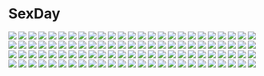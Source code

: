 # SexDay
![](https://konachan.com/image/0051edea92f4c96ff45440e52ebc1634/Konachan.com%20-%20173142%20aliasing%20blue_eyes%20blue_hair%20blush%20brown_eyes%20brown_hair%20condom%20fang%20group%20hat%20jpeg_artifacts%20loli%20long_hair%20purple_hair%20skirt%20thighhighs%20wink.jpg)
![](https://konachan.com/image/21c724fd1eedf52f79f9b2450cbfc58c/Konachan.com%20-%20136420%20blue_eyes%20breasts%20brown_hair%20censored%20long_hair%20mirror%20navel%20nipples%20nude%20original%20panties%20panty_pull%20pussy%20reflection%20taka_tony%20underwear.jpg)
![](https://konachan.com/image/b10d88d4f691cd8f85983fdc7b34a2ea/Konachan.com%20-%20210567%20ass%20breast_hold%20brown_hair%20dress%20garter%20shingeki_no_bahamut%20skirt%20tagme%20tagme_%28artist%29%20weapon.jpg)
![](https://konachan.com/image/111d6f746adca02b7748d5071c8cfd46/Konachan.com%20-%2043543%20kore_ga_watashi_no_goshujin-sama%20kurauchi_anna%20maid%20pochi%20sawatari_izumi%20sawatari_mitsuki%20thighhighs.jpg)
![](https://konachan.com/image/b5799c700a64f3faa4e351d0ae3c45a3/Konachan.com%20-%2043480%20shin_ringetsu%20tagme.jpg)
![](https://konachan.com/image/06a8afc3e600cb0c0b057e3ff541f742/Konachan.com%20-%20193565%20asakura_nemu%20asakura_otome%20ass%20cameltoe%20christmas%20da_capo%20da_capo_dream_x%27mas%20da_capo_ii%20kayura_yuka%20panties%20thighhighs%20underwear%20yuitsuki_karin.jpg)
![](https://konachan.com/image/95784b51c554ab93f581c814ea10c2d0/Konachan.com%20-%20191958%20amira_%28shingeki_no_bahamut%29%20blue_eyes%20dreamworm%20horns%20long_hair%20pink_hair%20shingeki_no_bahamut%20watermark.jpg)
![](https://konachan.com/image/b67d9d46b6a0689dd1fce9d28385fbc0/Konachan.com%20-%20297377%20gradient%20kagamine_len%20kagamine_rin%20loli%20male%20ukai_saki%20vocaloid.jpg)
![](https://konachan.com/jpeg/670fdce2a8f54c9d74feddc77e348453/Konachan.com%20-%20255067%20armor%20black_hair%20bodysuit%20breasts%20bug_system%20game_cg%20gloves%20green_eyes%20katana%20long_hair%20male%20mask%20nipples%20nude%20purple_hair%20short_hair%20sword%20weapon.jpg)
![](https://konachan.com/image/b1f9eedae482783a478dfa7cf8c5d22d/Konachan.com%20-%209079%20animal%20augustic_pieces%20earth%20feena_fam_earthlight%20planet%20rabbit%20yoake_mae_yori_ruri_iro_na.jpg)
![](https://konachan.com/image/d9478feacc86312d5c00c6af4dcd1888/Konachan.com%20-%2090754%20blue_eyes%20blue_hair%20breasts%20christmas%20cleavage%20glasses%20hat%20moon%20nopan%20okitakung%20original%20thighhighs%20topless%20twintails%20wink.jpg)
![](https://konachan.com/image/df3ee7e3202e1a5d897696a567e3f638/Konachan.com%20-%20181729%20berlinetta%20gray_hair%20lin%2B%20original%20paradise_%28pffk%29%20pink_eyes%20pink_hair%20pixiv_fantasia%20sword%20weapon.jpg)
![](https://konachan.com/image/c3923b41fa35996b93f0ea08af59bab9/Konachan.com%20-%20224261%20blue_eyes%20blush%20breasts%20censored%20fellatio%20granblue_fantasy%20horns%20long_hair%20nipples%20nude%20paizuri%20penis%20pointed_ears%20popitin_pontin%20purple_hair.jpg)
![](https://konachan.com/jpeg/4db3af0179742c777eb09a014df162d7/Konachan.com%20-%20124161%20anus%20bikini_top%20bondage%20boots%20breasts%20cape%20censored%20game_cg%20long_hair%20navel%20nipples%20nopan%20omega_star%20pussy%20red_eyes%20rope%20vampire%20white_hair.jpg)
![](https://konachan.com/image/5fc7c8b9acb4d6ddb6cd8776e1651754/Konachan.com%20-%20260854%20anthropomorphism%20azur_lane%20breasts%20cleavage%20elbow_gloves%20gloves%20hat%20hplay%20illustrious_%28azur_lane%29%20long_hair%20purple_eyes%20purple_hair%20watermark%20white.jpg)
![](https://konachan.com/jpeg/2ce26d4fe4d63dc1e739cfafa6229498/Konachan.com%20-%20103259%20akemi_homura%20kaname_madoka%20mahou_shoujo_madoka_magica%20makaroni.jpg)
![](https://konachan.com/image/474cfcb5c39f2dd542a834ab8d0ca415/Konachan.com%20-%20115082%20blue_hair%20green_hair%20gumi%20hatsune_miku%20headphones%20jpeg_artifacts%20long_hair%20matryoshka_%28vocaloid%29%20popokuri%20short_hair%20twintails%20vocaloid.jpg)
![](https://konachan.com/image/e2e31fe4086812a3d180f1bea464de6e/Konachan.com%20-%20167355%20barefoot%20bath%20bathtub%20blonde_hair%20breasts%20brown_hair%20long_hair%20male%20nipples%20nude%20oshino_shinobu%20petals%20pointed_ears%20short_hair%20sleeping-pig%20water.jpg)
![](https://konachan.com/jpeg/4128795257de87c9b433a66370697756/Konachan.com%20-%2039946%20aquaplus%20leaf%20mitsumi_misato%20silfa%20to_heart%20to_heart_2%20to_heart_2_another_days.jpg)
![](https://konachan.com/jpeg/3f7c79b84a217acf0f7589611b38a5de/Konachan.com%20-%20154201%20bikini%20blonde_hair%20blue_eyes%20cameltoe%20erect_nipples%20ghettoyouth%20original%20snow%20swimsuit.jpg)
![](https://konachan.com/image/c306b126fb1a5982078eff2868f27aa1/Konachan.com%20-%20143446%20bikini%20black_hair%20blush%20brown_eyes%20hi-ho-%20long_hair%20ponytail%20sakamoto_mio%20school_uniform%20short_hair%20sideboob%20summer%20swimsuit%20underboob%20water%20wet.jpg)
![](https://konachan.com/image/bc41f5606582240964b6e78f49b0244e/Konachan.com%20-%20304297%20abigail_williams_%28fate_grand_order%29%20bow%20cloudy.r%20fate_grand_order%20fate_%28series%29%20hat%20long_hair%20navel%20nude%20red_eyes%20staff%20tentacles%20white_hair.jpg)
![](https://konachan.com/image/f611575ffcc963771f21bb54a348fbd5/Konachan.com%20-%20188966%20book%20brown_hair%20dress%20jumpei99%20leaves%20long_hair%20original%20ponytail%20scenic%20shade.jpg)
![](https://konachan.com/jpeg/c3cbab0ba774aca8f5785739b9f33eca/Konachan.com%20-%20272263%20blush%20chain%20dark_elf_daisy%20game_cg%20mirror_%28game%29%20pubic_hair%20pussy%20pussy_juice%20red_eyes%20spread_legs%20tagme_%28artist%29%20uncensored%20wet%20white_hair.jpg)
![](https://konachan.com/jpeg/a77f537015a6245540f012c0864185c8/Konachan.com%20-%20201350%20anus%20ass%20ass_grab%20breasts%20empress%20game_cg%20mamiya_marie%20nipples%20nude%20pussy%20red_hair%20sei_shoujo%20starless%20thighhighs%20uncensored.jpg)
![](https://konachan.com/image/47465a4c5dd28b82a0e5e7d650109d1a/Konachan.com%20-%20107493%20breasts%20makise_kurisu%20nipples%20phone%20steins%3Bgate%20torn_clothes%20yokoyama_naoki.jpg)
![](https://konachan.com/image/b1c0dee2cef34cdb899c75d5f435b147/Konachan.com%20-%2098005%20aoinagi%20aqua_hair%20bikini%20breasts%20cleavage%20hatsune_miku%20swimsuit%20twintails%20vocaloid.jpg)
![](https://konachan.com/jpeg/d8c0266e3c1f6204433210d4fb34b318/Konachan.com%20-%2092171%20blush%20breast_grab%20breasts%20brown_hair%20game_cg%20narumi_yuu%20navel%20nipples%20suzueda_komachi%20swimsuit%20twintails%20water%20windmill_%28company%29.jpg)
![](https://konachan.com/jpeg/05e7c04cdbdd146fa093cfb0b87c7178/Konachan.com%20-%20256375%20aliasing%20animal%20blush%20breasts%20cameltoe%20cat%20cleavage%20couch%20food%20ice_cream%20long_hair%20navel%20no_bra%20original%20panties%20pink_eyes%20popsicle%20sukage%20underwear.jpg)
![](https://konachan.com/jpeg/8d235b5c99a64eca5954fe24fcd9dddb/Konachan.com%20-%2037378%20kakizaki_misa%20mahou_sensei_negima%20transparent%20vector.jpg)
![](https://konachan.com/image/d937ac772ac3be01d96c2a9d96d89c28/Konachan.com%20-%20198411%202girls%20aki_minoriko%20aki_shizuha%20blonde_hair%20flowers%20hat%20landscape%20leaves%20ryosios%20scenic%20short_hair%20skirt%20touhou.jpg)
![](https://konachan.com/image/8dfbc02c909ab601c721fb877731e4f0/Konachan.com%20-%2015379%20front_wing%20tagme.jpg)
![](https://konachan.com/jpeg/cb722dd03a8907599e35cfa3701a6914/Konachan.com%20-%20297688%20black_hair%20headphones%20original%20reflection%20scarf%20sleeping%20snow%20tasuku_%28otomebotan%29.jpg)
![](https://konachan.com/image/bfab4e73771a8fbde180ab7a6a9466af/Konachan.com%20-%2031338%20favorite%20game_cg%20happy_margaret%21%20kokonoka.jpg)
![](https://konachan.com/image/0cb5d754f89f6af1325647d3ab82d36b/Konachan.com%20-%20218553%20dress%20glasses%20mage%20magic%20male%20panties%20purple_hair%20red_eyes%20staff%20thighhighs%20twintails%20underwear%20upskirt%20vocaloid%20voiceroid%20yuzuki_yukari.jpg)
![](https://konachan.com/image/dbd43445577dcac747b521283efc746e/Konachan.com%20-%2073834%20idolmaster%20kisaragi_chihaya%20miura_azusa%20sii.jpg)
![](https://konachan.com/image/7a6f25ae98f287cb49aaf548f3ba914f/Konachan.com%20-%2058030%20black_rock_shooter%20kuroi_mato.jpg)
![](https://konachan.com/jpeg/e946cc21bfa52f6fc415b81d61569327/Konachan.com%20-%20192217%20anthropomorphism%20blue_eyes%20dressing%20gloves%20gray_hair%20kantai_collection%20nopan%20pantyhose%20school_uniform%20short_hair%20skirt%20toki_%20undressing.jpg)
![](https://konachan.com/image/22c815a2174402cd6977166135e2c5a2/Konachan.com%20-%2027499%20black%20higurashi_no_naku_koro_ni%20ryuuguu_rena.jpg)
![](https://konachan.com/image/68ccbd8e0cc30f576b954cd47e967cc6/Konachan.com%20-%2016237%20boku_to_bokura_no_natsu%20brown%20tagme%20yoshimizu_kagami.jpg)
![](https://konachan.com/image/212767325b16c76e849296db172f4f2d/Konachan.com%20-%20177469%20bed%20hijiri_byakuren%20tagme%20touhou%20yadokari_genpachirou.jpg)
![](https://konachan.com/jpeg/daeb9641c5bfc917f2f1ab564257489d/Konachan.com%20-%20151769%20chloe_meltrum%20game_cg%20ryuuyoku_no_melodia%20tenmaso%20whirlpool.jpg)
![](https://konachan.com/image/8107a7cc966bcf583dfbdb9f3c3a0c58/Konachan.com%20-%2031791%20blonde_hair%20blush%20book%20brown_hair%20censored%20favorite%20flat_chest%20game_cg%20happy_margaret%21%20kokonoka%20minahase_karin%20nipples%20thighhighs%20wet.jpg)
![](https://konachan.com/image/7124fe989eed2da903b5d0a0bb2dd273/Konachan.com%20-%20107040%20bikini%20breasts%20busou_renkin%20cleavage%20swimsuit%20tsumura_tokiko.jpg)
![](https://konachan.com/image/1d4dff79eba9e5d3ddf89d96cfc0424f/Konachan.com%20-%20212761%20black_eyes%20black_hair%20blue_eyes%20blue_hair%20blush%20censored%20fellatio%20game_cg%20handjob%20hasekura_airi%20misaki_kurehito%20nipples%20nude%20penis%20trumple%20wet.jpg)
![](https://konachan.com/image/45d493eafd30735589c7972c103338c8/Konachan.com%20-%20282815%202girls%20barefoot%20blue_hair%20blush%20bow%20hyurasan%20orange_hair%20panties%20red_eyes%20remilia_scarlet%20ribbons%20short_hair%20touhou%20underwear%20vampire%20wings.jpg)
![](https://konachan.com/image/9685787af3e89b54fef2393bf609e4da/Konachan.com%20-%20265385%20animal_ears%20building%20hat%20japanese_clothes%20landscape%20original%20scenic%20sky%20tagme_%28artist%29%20tail%20umbrella%20water%20white_hair%20yellow_eyes.jpg)
![](https://konachan.com/image/cfd06515ba60c121482856e9b58e31b2/Konachan.com%20-%20182548%20black_hair%20breasts%20cleavage%20dp_minase%20game_cg%20kirisima_saki%20konata_yori_kanata_made_2%20long_hair%20navel%20swimsuit.jpg)
![](https://konachan.com/image/d2da3e2ff7bb876f883a97bbe218c3ca/Konachan.com%20-%2071559%20hatsune_miku%20twintails%20vocaloid.jpg)
![](https://konachan.com/image/ea47b2c685d59705d64eac2e58e4f54b/Konachan.com%20-%20286293%20blonde_hair%20blue_eyes%20blush%20bow%20bra%20breast_hold%20chain%20gloves%20long_hair%20mvv%20navel%20original%20panties%20penis%20purple_hair%20pussy%20sex%20thighhighs%20underwear.jpg)
![](https://konachan.com/jpeg/de0172d44c1e77ef0dee12cff27f23c2/Konachan.com%20-%20143394%20aqua_eyes%20bow%20breasts%20brown_hair%20chinese_clothes%20chinese_dress%20cleavage%20garter_belt%20senran_kagura%20short_hair%20thighhighs%20yaegashi_nan.jpg)
![](https://konachan.com/image/0acfd70bc7cdbf10391b1b65077baebd/Konachan.com%20-%20265510%20animal_ears%20building%20camera%20city%20ian16%20japanese_clothes%20original%20pink_eyes%20pink_hair%20scenic%20short_hair%20tail%20watermark.jpg)
![](https://konachan.com/jpeg/57633dcd991543e570802180cbe47a83/Konachan.com%20-%20250426%20brown_hair%20c.c.r_%28ccrgaoooo%29%20clouds%20fireworks%20grass%20original%20reflection%20scenic%20short_hair%20sky%20sunset%20water.jpg)
![](https://konachan.com/jpeg/f59d053766505480c7d03d0c54c1eb10/Konachan.com%20-%20223352%20blonde_hair%20blush%20breasts%20brown_eyes%20close%20futaba_anzu%20idolmaster%20long_hair%20naruse_rei%20nipples%20no_bra%20shirt_lift%20third-party_edit%20twintails.jpg)
![](https://konachan.com/image/a84934cf8331c8241c9c10ab2cedf125/Konachan.com%20-%20295250%20barefoot%20black_hair%20breast_grab%20breasts%20green_eyes%20masturbation%20navel%20nipples%20nude%20penis%20pokemon%20pussy%20rak_%28kuraga%29%20sex%20tears%20uncensored.jpg)
![](https://konachan.com/image/f1798523b2ab8347d595a22e72591483/Konachan.com%20-%20260547%20ass%20blue_eyes%20blush%20erect_nipples%20food%20headdress%20long_hair%20maid%20nopan%20ochinsama%20original%20pink_hair%20pocky%20thighhighs%20valentine.jpg)
![](https://konachan.com/jpeg/44f25f4660281bbe07845b44a9e5f65c/Konachan.com%20-%20174893%202girls%20anthropomorphism%20bandage%20bandaid%20black_hair%20blood%20brown_eyes%20eyepatch%20gloves%20halo%20hellshock%20kantai_collection%20short_hair%20tie%20yellow_eyes.jpg)
![](https://konachan.com/image/790ed1480336f3e7734c84063201b281/Konachan.com%20-%20168345%20black_hair%20blush%20flowers%20game_cg%20headband%20kimi_to_kanojo_to_kanojo_no_koi.%20long_hair%20nitroplus%20purple_eyes%20school_uniform%20sone_miyuki%20tsuji_santa.jpg)
![](https://konachan.com/image/e8e0141fbe5a23df7afcab2d07354aa2/Konachan.com%20-%20145895%20blush%20bra%20breast_grab%20breasts%20deego_%28omochi_bazooka%29%20green_hair%20kochiya_sanae%20lactation%20long_hair%20nipples%20tears%20touhou%20underwear%20yellow_eyes.jpg)
![](https://konachan.com/jpeg/2398d24a5136eb2883783378bc8468c0/Konachan.com%20-%2027750%20itoshiki_rin%20sayonara_zetsubou_sensei.jpg)
![](https://konachan.com/jpeg/e77b5111bc111a5868826d239c15b6d9/Konachan.com%20-%20194453%20blonde_hair%20blue_eyes%20blush%20breasts%20game_cg%20long_hair%20nipples%20panties%20panty_pull%20pussy%20pussy_juice%20suzuhira_hiro%20twintails%20uncensored%20underwear.jpg)
![](https://konachan.com/image/f3e6a3fe42ce1a9b9bbfbb761a899120/Konachan.com%20-%2032878%20moon%20tagme.jpg)
![](https://konachan.com/image/d118c8d4736a553831036babafee3da4/Konachan.com%20-%2044717%20animal_ears%20bikini%20ebisu%20foxgirl%20miyabe_momiji%20pool%20sakura_misaki%20swimsuit%20takagami_noboru%20takagami_touru%20tenko_kuugen%20wagaya_no_oinari-sama.jpg)
![](https://konachan.com/jpeg/c9d8cdf2f587d2be019fc7be3ff98576/Konachan.com%20-%20248015%20blonde_hair%20blue_eyes%20blush%20braids%20fast-runner-2024%20fate_%28series%29%20headdress%20no_bra%20panties%20ponytail%20thighhighs%20underboob%20underwear%20white.jpg)
![](https://konachan.com/jpeg/72399237078e3d208317e780367ddb75/Konachan.com%20-%20258177%20anthropomorphism%20azur_lane%20blonde_hair%20dress%20gloves%20hat%20kneehighs%20long_hair%20orange_eyes%20sakushou%20sword%20weapon%20z46_%28azur_lane%29.jpg)
![](https://konachan.com/jpeg/fc2b78545408e0d6627ae7b1ce4343c9/Konachan.com%20-%20114101%20all_male%20animal%20fish%20kaito%20leaves%20male%20scarf%20vocaloid.jpg)
![](https://konachan.com/image/014d2d9995ef69621fc4443550def8c2/Konachan.com%20-%206706%20mermaid%20seto_no_hanayome%20seto_san%20sword%20weapon.jpg)
![](https://konachan.com/jpeg/2bed0ea2203faf2b9ad248af0c9c0bb7/Konachan.com%20-%20281461%20anthropomorphism%20bandage%20breasts%20dokomon%20girls_frontline%20gray_eyes%20gray_hair%20long_hair%20panties%20ribeyrolles_1918_%28girls_frontline%29%20underwear.jpg)
![](https://konachan.com/jpeg/839967886ff3a1dc91274c3003edf1a8/Konachan.com%20-%2018951%20ayanami_rei%20close%20kobayashi_yuji%20neon_genesis_evangelion%20signed.jpg)
![](https://konachan.com/image/75ab0b3e23bb00c8489390f5cdff6a2b/Konachan.com%20-%20273963%20all_male%20awa_suna%20blonde_hair%20dio_brando%20green_eyes%20hat%20jojo_no_kimyou_na_bouken%20kuujou_joutarou%20male%20orange_eyes%20short_hair%20signed.jpg)
![](https://konachan.com/jpeg/4e2e701c55281dbfd0f39882688c9560/Konachan.com%20-%20241708%20aosaki_yato%20blue_eyes%20blue_hair%20bubbles%20deep-sea_girl_%28vocaloid%29%20dress%20hatsune_miku%20long_hair%20twintails%20underwater%20vocaloid%20water.jpg)
![](https://konachan.com/image/78bdee85bdbc26b7aa1bec16b21ea6fb/Konachan.com%20-%2056623%20blue_hair%20blush%20bunnygirl%20dress%20fang%20long_hair%20moon%20night%20sky%20skyfish%20tsubasa_tamago.jpg)
![](https://konachan.com/jpeg/36b4cf60d6226eb91a18a7591eb9d77a/Konachan.com%20-%20263577%20aliasing%20anthropomorphism%20aqua_eyes%20ass%20bikini%20brown_hair%20girls_frontline%20mg5_%28girls_frontline%29%20ribbons%20short_hair%20signed%20swimsuit%20texus.jpg)
![](https://konachan.com/image/148ecc79ad288020bf5afa33adf237f3/Konachan.com%20-%2015391%20flcl.jpg)
![](https://konachan.com/jpeg/4a28a9db3e8409b83020e2aee9346ea5/Konachan.com%20-%2098274%20brown_eyes%20erza_scarlet%20fairy_tail%20long_hair%20red_hair%20tattoo%20transparent%20vector.jpg)
![](https://konachan.com/image/b59f4ca0b7851ea7bb864fa28451fe02/Konachan.com%20-%2010835%20animal%20animal_ears%20catgirl%20fish%20nude%20underwater%20water.jpg)
![](https://konachan.com/image/b1b8862c5ec1cca2566723f14f32290a/Konachan.com%20-%2058393%20celisia%20hatsune_miku%20headphones%20ipod%20leek%20long_hair%20music%20school_uniform%20sky%20sleeping%20twintails%20vocaloid.jpg)
![](https://konachan.com/image/957dc2780382d575f37047903c69873a/Konachan.com%20-%20156396%202girls%20boots%20city%20clouds%20gloves%20goggles%20gun%20koruse%20original%20ruins%20staff%20weapon%20wings.jpg)
![](https://konachan.com/jpeg/5dac0edebd2006ee338314397b300726/Konachan.com%20-%20244510%20akatsuki-works%20bed%20blush%20breasts%20censored%20cum%20game_cg%20iizuki_tasuku%20long_hair%20naruse_nono%20nipples%20no_bra%20nopan%20penis%20pink_eyes%20spread_legs.jpg)
![](https://konachan.com/image/2cc803901c3208fd18b327e0ef488217/Konachan.com%20-%209496%20himemiya_chikane%20kannazuki_no_miko%20kurusugawa_himeko%20long_hair.jpg)
![](https://konachan.com/jpeg/f066abf4b57ec598f0b49dfa534e3aef/Konachan.com%20-%20283395%202girls%20anthropomorphism%20ass%20bath%20bathtub%20blonde_hair%20blush%20breasts%20brown_eyes%20fang%20gray_eyes%20gray_hair%20long_hair%20navel%20nude%20onsen%20scan%20snow%20water.jpg)
![](https://konachan.com/image/b51f4bb0ec67d491786553bfbd366a95/Konachan.com%20-%20277165%20blush%20breasts%20cameltoe%20damao_yu%20drink%20food%20fruit%20garter_belt%20maid%20original%20panties%20pink_hair%20short_hair%20skirt_lift%20stockings%20thighhighs%20underwear.jpg)
![](https://konachan.com/image/4aaea18a6df213d9d9dd60f9c408b1c6/Konachan.com%20-%2050474%20brera_sterne%20christmas%20group%20macross%20macross_frontier%20male%20ranka_lee%20saotome_alto%20sheryl_nome.jpg)
![](https://konachan.com/image/6fa4d3da045e0100032bf97f9ec70a1a/Konachan.com%20-%20173563%202girls%20blue_hair%20blush%20breasts%20eyepatch%20halo%20navel%20nipples%20no_bra%20open_shirt%20panties%20purple_eyes%20reika%20short_hair%20skirt%20thighhighs%20tie%20underwear%20wet.jpg)
![](https://konachan.com/jpeg/12213e486b1ea094edc5d0b8cca4a9e4/Konachan.com%20-%20283099%20animal%20ass%20bird%20blonde_hair%20cape%20chiroru_%28cheese-roll%29%20dress%20feathers%20gradient%20niwatari_kutaka%20red_eyes%20short_hair%20touhou%20wings.jpg)
![](https://konachan.com/image/04065a6829518fa4a96dc99cfbaa1fb9/Konachan.com%20-%2036447%20aquanauts_of_a_morning_calm%20blonde_hair%20umbrella.jpg)
![](https://konachan.com/image/b9ac609c8cfedd3e9745fa6347342cd8/Konachan.com%20-%2023240%20bottle_fairy%20chiriri%20duplicate%20hororo%20kururu%20oboro%20pointed_ears%20sarara.jpg)
![](https://konachan.com/jpeg/171a8faee708514d4407a37b33300856/Konachan.com%20-%20262258%20bell%20blood%20blue_eyes%20bow%20breasts%20cleavage%20crossover%20dress%20foxgirl%20gradient%20gray_hair%20group%20kizuna_ai%20loli%20long_hair%20navel%20skirt%20tail%20weapon%20wristwear.jpg)
![](https://konachan.com/image/d85fa2476f4dfde80d0979365084afde/Konachan.com%20-%20166164%20black_eyes%20brown_hair%20long_hair%20original%20ribbons%20yaomo_jun.jpg)
![](https://konachan.com/image/6b381e9bc27a19f233f156da9d7cbe61/Konachan.com%20-%20180291%20blonde_hair%20blue_hair%20building%20city%20clouds%20dress%20gloves%20luoxia%20male%20original%20pixiv_fantasia%20rooftop%20sky%20yellow_eyes.jpg)
![](https://konachan.com/jpeg/46cd38540ee73940c7f3f6afaa4d7c1e/Konachan.com%20-%20125192%20akaikitsune%20barefoot%20bed%20blonde_hair%20doll%20flandre_scarlet%20flowers%20hakurei_reimu%20kirisame_marisa%20red_eyes%20tagme%20teddy_bear%20touhou%20vampire%20wings.jpg)
![](https://konachan.com/image/093aa483e3ee2c9c648a243a9bb7cc5d/Konachan.com%20-%2024438%20hikari%20kono_minikuku_mo_utsukushii_sekai.jpg)
![](https://konachan.com/image/6ee91e75e2bc3d6e6ed41dfd87bd215b/Konachan.com%20-%2086737%20animal_ears%20aqua_eyes%20aragaki_ayase%20black_hair%20blonde_hair%20blue_eyes%20blush%20bow%20dress%20gokou_ruri%20ishida_kana%20long_hair%20purple_hair%20red_eyes%20shorts.jpg)
![](https://konachan.com/jpeg/0293da19d2f18f1116546e1a78a927a1/Konachan.com%20-%20196028%20dress%20kasugano_sora%20long_hair%20skirt%20skirt_lift%20tagme_%28artist%29%20twintails%20water%20white_hair%20yellow_eyes%20yosuga_no_sora.jpg)
![](https://konachan.com/jpeg/82657113c713e1aac50bea8a47a33101/Konachan.com%20-%2038494%20cuffs_%28studio%29%20flowers%20garden_%28galge%29%20petals%20white.jpg)
![](https://konachan.com/jpeg/c05af9d083c124207c2480a2d44622b1/Konachan.com%20-%20227808%20boyogo%20closers%20knife%20long_hair%20panties%20ponytail%20red_eyes%20thighhighs%20tie%20tina_%28closers%29%20underwear%20uniform%20weapon%20white_hair.jpg)
![](https://konachan.com/image/ee13e9c2cafd1412135e46dd9b70548a/Konachan.com%20-%209538%20jane_shore%20mechagirl%20taka_tony%20tempest%20wings.jpg)
![](https://konachan.com/image/03d8f41d751a4f4137b63ee66b71d476/Konachan.com%20-%2082460%20megurine_luka%20rokuroku%20vocaloid.jpg)
![](https://konachan.com/jpeg/056814b0133b6e8b0d17ae3997dd971c/Konachan.com%20-%20101401%20aqua_hair%20dress%20hatsune_miku%20long_hair%20space%20twintails%20vocaloid%20yuuki_kira.jpg)
![](https://konachan.com/image/683e6dca0f3e301c2b4703d982ff5eab/Konachan.com%20-%20159291%20animal%20bird%20hatsune_miku%20maru_%28maruari%29%20vocaloid%20wings.jpg)
